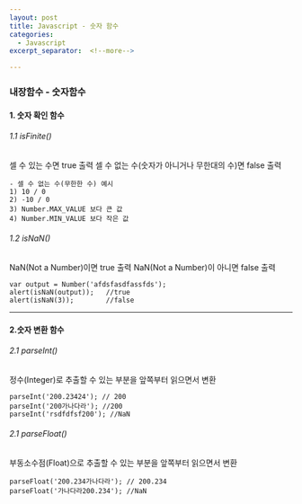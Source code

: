 ```yaml
---
layout: post
title: Javascript - 숫자 함수
categories:
  - Javascript
excerpt_separator:  <!--more-->

---
```


### 내장함수 - 숫자함수

#### 1. 숫자 확인 함수

###### 1.1 isFinite()

셀 수 있는 수면 true 출력
셀 수 없는 수(숫자가 아니거나 무한대의 수)면 false 출력

```
- 셀 수 없는 수(무한한 수) 예시
1) 10 / 0
2) -10 / 0
3) Number.MAX_VALUE 보다 큰 값
4) Number.MIN_VALUE 보다 작은 값
```

###### 1.2 isNaN()

NaN(Not a Number)이면 true 출력
NaN(Not a Number)이 아니면 false 출력

```
var output = Number('afdsfasdfassfds');
alert(isNaN(output));	//true
alert(isNaN(3));		//false
```

---

#### 2.숫자 변환 함수

###### 2.1 parseInt()

정수(Integer)로 추출할 수 있는 부분을 앞쪽부터 읽으면서 변환

```
parseInt('200.23424'); // 200
parseInt('200가나다라'); //200
parseInt('rsdfdfsf200'); //NaN
```

###### 2.1 parseFloat()

부동소수점(Float)으로 추출할 수 있는 부분을 앞쪽부터 읽으면서 변환

```
parseFloat('200.234가나다라'); // 200.234
parseFloat('가나다라200.234'); //NaN
```
